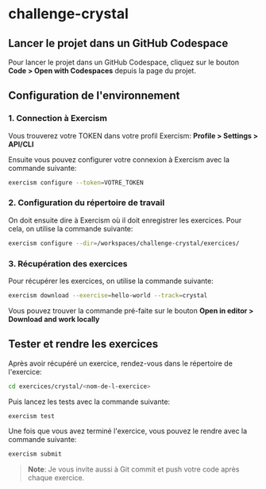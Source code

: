# challenge-crystal


## Lancer le projet dans un GitHub Codespace

Pour lancer le projet dans un GitHub Codespace, cliquez sur le bouton **Code > Open with Codespaces** depuis la page du projet.

## Configuration de l'environnement

### 1. Connection à Exercism

Vous trouverez votre TOKEN dans votre profil Exercism: **Profile > Settings > API/CLI**

Ensuite vous pouvez configurer votre connexion à Exercism avec la commande suivante:
```bash
exercism configure --token=VOTRE_TOKEN
```

### 2. Configuration du répertoire de travail

On doit ensuite dire à Exercism où il doit enregistrer les exercices. Pour cela, on utilise la commande suivante:

```bash
exercism configure --dir=/workspaces/challenge-crystal/exercices/
```

### 3. Récupération des exercices

Pour récupérer les exercices, on utilise la commande suivante:

```bash
exercism download --exercise=hello-world --track=crystal
```

Vous pouvez trouver la commande pré-faite sur le bouton **Open in editor > Download and work locally**

## Tester et rendre les exercices

Après avoir récupéré un exercice, rendez-vous dans le répertoire de l'exercice:

```bash
cd exercices/crystal/<nom-de-l-exercice>
```

Puis lancez les tests avec la commande suivante:

```bash
exercism test
```

Une fois que vous avez terminé l'exercice, vous pouvez le rendre avec la commande suivante:

```bash
exercism submit
```

> **Note**: Je vous invite aussi à Git commit et push votre code après chaque exercice.
